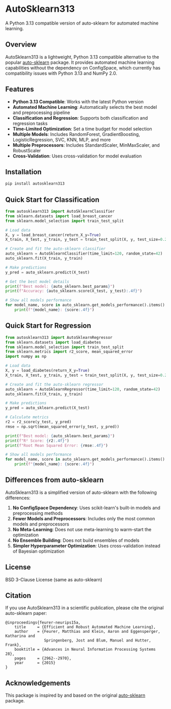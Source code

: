 # AutoSklearn313

A Python 3.13 compatible version of auto-sklearn for automated machine learning.

## Overview

AutoSklearn313 is a lightweight, Python 3.13 compatible alternative to the popular [auto-sklearn](https://github.com/automl/auto-sklearn) package. It provides automated machine learning capabilities without the dependency on ConfigSpace, which currently has compatibility issues with Python 3.13 and NumPy 2.0.

## Features

- **Python 3.13 Compatible**: Works with the latest Python version
- **Automated Machine Learning**: Automatically selects the best model and preprocessing pipeline
- **Classification and Regression**: Supports both classification and regression tasks
- **Time-Limited Optimization**: Set a time budget for model selection
- **Multiple Models**: Includes RandomForest, GradientBoosting, LogisticRegression, SVC, KNN, MLP, and more
- **Multiple Preprocessors**: Includes StandardScaler, MinMaxScaler, and RobustScaler
- **Cross-Validation**: Uses cross-validation for model evaluation

## Installation

```bash
pip install autosklearn313
```

## Quick Start for Classification

```python
from autosklearn313 import AutoSklearnClassifier
from sklearn.datasets import load_breast_cancer
from sklearn.model_selection import train_test_split

# Load data
X, y = load_breast_cancer(return_X_y=True)
X_train, X_test, y_train, y_test = train_test_split(X, y, test_size=0.2, random_state=42)

# Create and fit the auto-sklearn classifier
auto_sklearn = AutoSklearnClassifier(time_limit=120, random_state=42)
auto_sklearn.fit(X_train, y_train)

# Make predictions
y_pred = auto_sklearn.predict(X_test)

# Get the best model details
print(f"Best model: {auto_sklearn.best_params}")
print(f"Accuracy: {auto_sklearn.score(X_test, y_test):.4f}")

# Show all models performance
for model_name, score in auto_sklearn.get_models_performance().items():
    print(f"{model_name}: {score:.4f}")
```

## Quick Start for Regression

```python
from autosklearn313 import AutoSklearnRegressor
from sklearn.datasets import load_diabetes
from sklearn.model_selection import train_test_split
from sklearn.metrics import r2_score, mean_squared_error
import numpy as np

# Load data
X, y = load_diabetes(return_X_y=True)
X_train, X_test, y_train, y_test = train_test_split(X, y, test_size=0.2, random_state=42)

# Create and fit the auto-sklearn regressor
auto_sklearn = AutoSklearnRegressor(time_limit=120, random_state=42)
auto_sklearn.fit(X_train, y_train)

# Make predictions
y_pred = auto_sklearn.predict(X_test)

# Calculate metrics
r2 = r2_score(y_test, y_pred)
rmse = np.sqrt(mean_squared_error(y_test, y_pred))

print(f"Best model: {auto_sklearn.best_params}")
print(f"R² Score: {r2:.4f}")
print(f"Root Mean Squared Error: {rmse:.4f}")

# Show all models performance
for model_name, score in auto_sklearn.get_models_performance().items():
    print(f"{model_name}: {score:.4f}")
```

## Differences from auto-sklearn

AutoSklearn313 is a simplified version of auto-sklearn with the following differences:

1. **No ConfigSpace Dependency**: Uses scikit-learn's built-in models and preprocessing methods
2. **Fewer Models and Preprocessors**: Includes only the most common models and preprocessors
3. **No Meta-Learning**: Does not use meta-learning to warm-start the optimization
4. **No Ensemble Building**: Does not build ensembles of models
5. **Simpler Hyperparameter Optimization**: Uses cross-validation instead of Bayesian optimization

## License

BSD 3-Clause License (same as auto-sklearn)

## Citation

If you use AutoSklearn313 in a scientific publication, please cite the original auto-sklearn paper:

```
@inproceedings{feurer-neurips15a,
    title     = {Efficient and Robust Automated Machine Learning},
    author    = {Feurer, Matthias and Klein, Aaron and Eggensperger, Katharina and
                 Springenberg, Jost and Blum, Manuel and Hutter, Frank},
    booktitle = {Advances in Neural Information Processing Systems 28},
    pages     = {2962--2970},
    year      = {2015}
}
```

## Acknowledgements

This package is inspired by and based on the original [auto-sklearn](https://github.com/automl/auto-sklearn) package.
